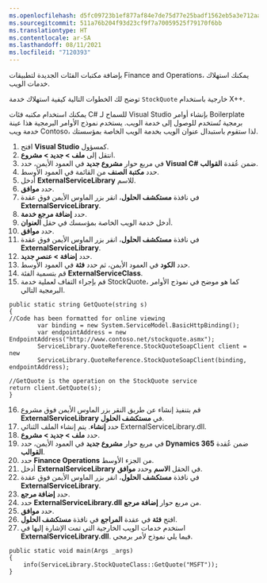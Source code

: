 ```yaml
---
ms.openlocfilehash: d5fc09723b1ef877af84e7de75d77e25badf1562eb5a3e712aae94a4204a4bdb
ms.sourcegitcommit: 511a76b204f93d23cf9f7a70059525f79170f6bb
ms.translationtype: HT
ms.contentlocale: ar-SA
ms.lasthandoff: 08/11/2021
ms.locfileid: "7120393"
---
```

بإضافة مكتبات الفئات الجديدة لتطبيقات Finance and Operations، يمكنك استهلاك خدمات الويب.

توضح لك الخطوات التالية كيفية استهلاك خدمة `StockQuote` خارجية باستخدام X++‎.

يمكنك استخدام مكتبه فئات C#‎ للسماح لـ Visual Studio بإنشاء أوامر Boilerplate برمجية تُستخدم للوصول إلى خدمة الويب. يستخدم نموذج الأوامر البرمجية هذا عينة خدمة ويب Contoso، لذا ستقوم باستبدال عنوان الويب بخدمة الويب الخاصة بمؤسستك.

1.  افتح **Visual Studio** كمسؤول.
2.  انتقل إلى **ملف > جديد > مشروع**.
3.  في مربع حوار **مشروع جديد** في العمود الأيمن، حدد **Visual C#** ضمن عُقدة **القوالب**.
4.  حدد **مكتبة الصنف** من القائمة في العمود الأوسط.
5.  أدخل **ExternalServiceLibrary** للاسم.
6.  حدد **موافق**.
7.  في نافذة **مستكشف الحلول**، انقر بزر الماوس الأيمن فوق عقدة **ExternalServiceLibrary**.
8.  حدد **إضافة مرجع خدمة**.
9.  أدخل خدمة الويب الخاصة بمؤسسك في حقل **العنوان**.
10. حدد **موافق**.
11. في نافذة **مستكشف الحلول**، انقر بزر الماوس الأيمن فوق عقدة **ExternalServiceLibrary**.
12. حدد **إضافة > عنصر جديد**.
13. حدد **‏‏الكود** في العمود الأيمن، ثم حدد **فئة** في العمود الأوسط.
14. قم بتسمية الفئة **ExternalServiceClass**.
15. قم بإجراء التفاف لعملية خدمة StockQuote، كما هو موضح في نموذج الأوامر البرمجية التالي. 

```xpp  
public static string GetQuote(string s)
{
//Code has been formatted for online viewing
        var binding = new System.ServiceModel.BasicHttpBinding();
        var endpointAddress = new EndpointAddress("http://www.contoso.net/stockquote.asmx");
        ServiceLibrary.QuoteReference.StockQuoteSoapClient client = new
        ServiceLibrary.QuoteReference.StockQuoteSoapClient(binding, endpointAddress); 

//GetQuote is the operation on the StockQuote service
return client.GetQuote(s);
}
```

16. قم بتنفيذ إنشاء عن طريق النقر بزر الماوس الأيمن فوق مشروع **ExternalServiceLibrary** في **مستكشف الحلول**.
17. حدد **إنشاء**. يتم إنشاء الملف الثنائي ExternalServiceLibrary.dll.
18. حدد **ملف > جديد > مشروع**.
19. في مربع حوار **مشروع جديد** في العمود الأيمن، حدد **Dynamics 365** ضمن عُقدة **القوالب**.
20. حدد **Finance Operations** من الجزء الأوسط.
21. أدخل **ExternalServiceLibrary** في الحقل **الاسم** وحدد **موافق**.
22. في نافذة **مستكشف الحلول**، انقر بزر الماوس الأيمن فوق عقدة **ExternalServiceLibrary**.
23. حدد **إضافة مرجع**.
24. حدد **ExternalServiceLibrary.dll** من مربع حوار **إضافة مرجع**.
25. حدد **موافق**.
26. افتح **فئة** في عقدة **المراجع** في نافذة **مستكشف الحلول**.
27. استخدم خدمات الويب الخارجية التي تمت الإشارة إليها في **ExternalServiceLibrary.dll**. فيما يلي نموذج لأمر برمجي.
```xpp
public static void main(Args _args)
{
    info(ServiceLibrary.StockQuoteClass::GetQuote("MSFT"));
}
```
